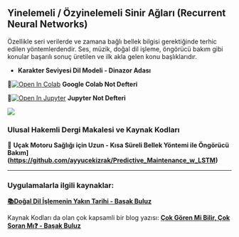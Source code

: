 ## Yinelemeli / Özyinelemeli Sinir Ağları (Recurrent Neural Networks)

Özellikle seri verilerde ve zamana bağlı bellek bilgisi gerektiğinde terhic edilen yöntemlerdendir. Ses, müzik, doğal dil işleme, öngörücü bakım gibi konular başarılı sonuç üretilen ve ilk akla gelen konu başlıklarıdır.

- **Karakter Seviyesi Dil Modeli - Dinazor Adası** 

📌[![Open In Colab](https://colab.research.google.com/assets/colab-badge.svg)](https://colab.research.google.com/github/ayyucekizrak/Udemy_DerinOgrenmeyeGiris/blob/master/Ozyinelemeli_Sinir_Aglar/Karakter_Seviyesi_Dil_Modeli_Dinazor_Adası.ipynb) **Google Colab Not Defteri**


📌[![Open In Jupyter](https://github.com/jupyter/notebook/blob/master/docs/resources/icon_32x32.svg)](https://nbviewer.jupyter.org/github/ayyucekizrak/Udemy_DerinOgrenmeyeGiris/blob/master/Ozyinelemeli_Sinir_Aglar/Karakter_Seviyesi_Dil_Modeli_Dinazor_Adası.ipynb) **Jupyter Not Defteri**

![](https://github.com/ayyucekizrak/Udemy_DerinOgrenmeyeGiris/blob/master/Ozyinelemeli_Sinir_Aglar/dinazor.gif)

### Ulusal Hakemli Dergi Makalesi ve Kaynak Kodları
🚀 **Uçak Motoru Sağlığı için Uzun - Kısa Süreli Bellek Yöntemi ile Öngörücü Bakım](https://github.com/ayyucekizrak/Predictive_Maintenance_w_LSTM)**

---

### Uygulamalarla ilgili kaynaklar: 

**[📚Doğal Dil İşlemenin Yakın Tarihi -  Başak Buluz](https://medium.com/@basakbuluz/do%C4%9Fal-dil-i%CC%87%C5%9Flemenin-yak%C4%B1n-tarihi-6f8f62f6fbea)**

Kaynak Kodları da olan çok kapsamli bir blog yazısı:
**[Çok Gören Mi Bilir, Çok Soran Mı❓ -  Başak Buluz](https://medium.com/deep-learning-turkiye/%C3%A7ok-g%C3%B6ren-mi-bilir-%C3%A7ok-soran-m%C4%B1-4bed5efdba41)**



 


